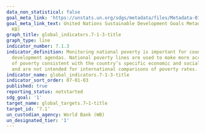 ```yaml
---
data_non_statistical: false
goal_meta_link: 'https://unstats.un.org/sdgs/metadata/files/Metadata-01-02-01.pdf '
goal_meta_link_text: United Nations Sustainable Development Goals Metadata (PDF 98.2
  KB)
graph_title: global_indicators.7-1-3-title
graph_type: line
indicator_number: 7.1.3
indicator_definition: Monitoring national poverty is important for country-specific
  development agendas. National poverty lines are used to make more accurate estimates
  of poverty consistent with the country’s specific economic and social circumstances,
  and are not intended for international comparisons of poverty rates.
indicator_name: global_indicators.7-1-3-title
indicator_sort_order: 07-01-03
published: true
reporting_status: notstarted
sdg_goal: '1'
target_name: global_targets.7—1-title
target_id: ‘7.1’
un_custodian_agency: World Bank (WB)
un_designated_tier: '1'
---
```

